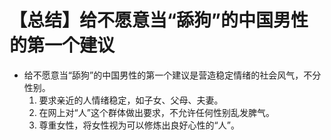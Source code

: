 # 【总结】给不愿意当“舔狗”的中国男性的第一个建议

-   给不愿意当“舔狗”的中国男性的第一个建议是营造稳定情绪的社会风气，不分性别。
    1.  要求亲近的人情绪稳定，如子女、父母、夫妻。
    2.  在网上对“人”这个群体做出要求，不允许任何性别乱发脾气。
    3.  尊重女性，将女性视为可以修炼出良好心性的“人”。